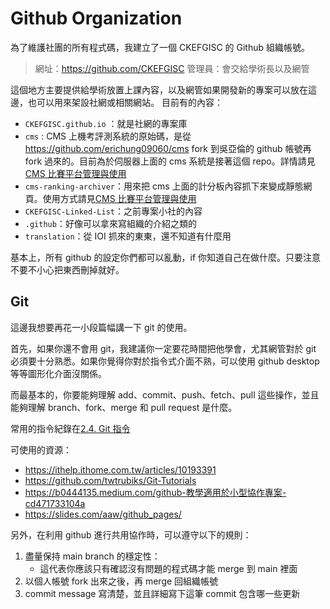 # Github Organization

為了維護社團的所有程式碼，我建立了一個 CKEFGISC 的 Github 組織帳號。

> 網址：https://github.com/CKEFGISC
> 管理員：會交給學術長以及網管

這個地方主要提供給學術放置上課內容，以及網管如果開發新的專案可以放在這邊，也可以用來架設社網或相關網站。
目前有的內容：

- `CKEFGISC.github.io` ：就是社網的專案庫
- `cms` : CMS 上機考評測系統的原始碼，是從 https://github.com/erichung09060/cms fork 到吳亞倫的 github 帳號再 fork 過來的。目前為於伺服器上面的 cms 系統是接著這個 repo。詳情請見[CMS 比賽平台管理與使用](/SngEqSHATySgeTG8j312Gg)
- `cms-ranking-archiver`：用來把 cms 上面的計分板內容抓下來變成靜態網頁。使用方式請見[CMS 比賽平台管理與使用]()
- `CKEFGISC-Linked-List`：之前專案小社的內容
- `.github`：好像可以拿來寫組織的介紹之類的
- `translation`：從 IOI 抓來的東東，還不知道有什麼用

基本上，所有 github 的設定你們都可以亂動，if 你知道自己在做什麼。只要注意不要不小心把東西刪掉就好。

## Git

這邊我想要再花一小段篇幅講一下 git 的使用。

首先，如果你還不會用 git，我建議你一定要花時間把他學會，尤其網管對於 git 必須要十分熟悉。如果你覺得你對於指令式介面不熟，可以使用 github desktop 等等圖形化介面沒關係。

而最基本的，你要能夠理解 add、commit、push、fetch、pull 這些操作，並且能夠理解 branch、fork、merge 和 pull request 是什麼。

常用的指令紀錄在[2.4. Git 指令](linux-command/git-command.md)

可使用的資源：

- <https://ithelp.ithome.com.tw/articles/10193391>
- <https://github.com/twtrubiks/Git-Tutorials>
- <https://b0444135.medium.com/github-教學適用於小型協作專案-cd471733104a>
- <https://slides.com/aaw/github_pages/>

另外，在利用 github 進行共用協作時，可以遵守以下的規則：

1. 盡量保持 main branch 的穩定性：
   - 這代表你應該只有確認沒有問題的程式碼才能 merge 到 main 裡面
2. 以個人帳號 fork 出來之後，再 merge 回組織帳號
3. commit message 寫清楚，並且詳細寫下這筆 commit 包含哪一些更新
